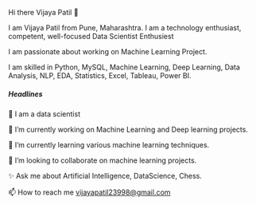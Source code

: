 Hi there Vijaya Patil 👋

I am Vijaya Patil from Pune, Maharashtra. I am a technology enthusiast, competent, well-focused Data Scientist Enthusiest

I am passionate about working on Machine Learning Project.

I am skilled in Python, MySQL, Machine Learning, Deep Learning, Data Analysis, NLP, EDA, Statistics, Excel, Tableau, Power BI.


##### Headlines

👋 I am a data scientist

👀 I’m currently working on Machine Learning and Deep learning projects.

🌱 I’m currently learning various machine learning techniques.

💞️ I’m looking to collaborate on machine learning projects.

✨ Ask me about Artificial Intelligence, DataScience, Chess.

📫 How to reach me vijayapatil23998@gmail.com
